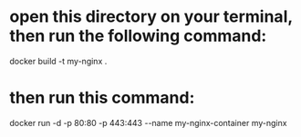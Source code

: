 # open this directory on your terminal, then run the following command:
  docker build -t my-nginx .
# then run this command:
  docker run -d -p 80:80 -p 443:443 --name my-nginx-container my-nginx